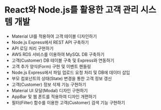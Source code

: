 # React와 Node.js를 활용한 고객 관리 시스템 개발
- Material UI를 적용하여 고객 테이블 디자인하기
- Node.js Express에서 REST API 구축하기
- API 로딩 처리 구현하기
- AWS RDS 서비스를 이용하여 MySQL DB 구축하기
- 고객(Customer) DB 테이블 구축 및 Express와 연동하기
- 고객 추가 양식(Form) 구현 및 이벤트 핸들링
- Node.js Express에서 파일 업로드 요청 처리 및 DB에 데이터 삽입 
- 부모 컴포넌트의 상태(State) 변경을 통한 고객 정보 갱신
- 고객(Customer) 정보 삭제 기능 구현하기
- Material UI 모달(Modal) 디자인 구현하기 
- AppBar 및 웹 폰트를 적용하여 디자인 개편하기
- 필터(Filter) 함수를 이용한 고객(Customer) 검색 기능 구현하기
